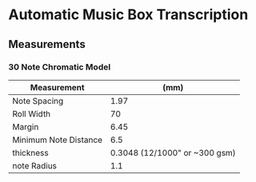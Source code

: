 # Automatic Music Box Transcription

## Measurements

### 30 Note Chromatic Model

| Measurement           | (mm)                          |
| --------------------- | ----------------------------- |
| Note Spacing          | 1.97                          |
| Roll Width            | 70                            |
| Margin                | 6.45                          |
| Minimum Note Distance | 6.5                           |
| thickness             | 0.3048 (12/1000" or ~300 gsm) |
| note Radius           | 1.1                           |
